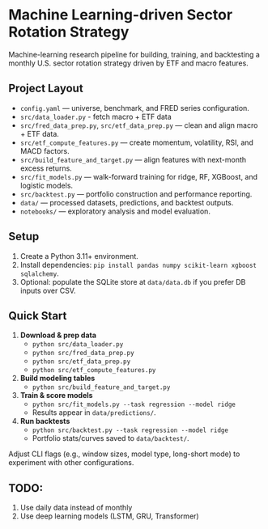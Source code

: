 # Machine Learning-driven Sector Rotation Strategy

Machine-learning research pipeline for building, training, and backtesting a monthly U.S. sector rotation strategy driven by ETF and macro features.

## Project Layout
- `config.yaml` — universe, benchmark, and FRED series configuration.
- `src/data_loader.py` - fetch macro + ETF data
- `src/fred_data_prep.py`, `src/etf_data_prep.py` — clean and align macro + ETF data.
- `src/etf_compute_features.py` — create momentum, volatility, RSI, and MACD factors.
- `src/build_feature_and_target.py` — align features with next-month excess returns.
- `src/fit_models.py` — walk-forward training for ridge, RF, XGBoost, and logistic models.
- `src/backtest.py` — portfolio construction and performance reporting.
- `data/` — processed datasets, predictions, and backtest outputs.
- `notebooks/` — exploratory analysis and model evaluation.

## Setup
1. Create a Python 3.11+ environment.
2. Install dependencies: `pip install pandas numpy scikit-learn xgboost sqlalchemy`.
3. Optional: populate the SQLite store at `data/data.db` if you prefer DB inputs over CSV.

## Quick Start
1. **Download & prep data**
   - `python src/data_loader.py`
   - `python src/fred_data_prep.py`
   - `python src/etf_data_prep.py`
   - `python src/etf_compute_features.py`
2. **Build modeling tables**
   - `python src/build_feature_and_target.py`
3. **Train & score models**
   - `python src/fit_models.py --task regression --model ridge`
   - Results appear in `data/predictions/`.
4. **Run backtests**
   - `python src/backtest.py --task regression --model ridge`
   - Portfolio stats/curves saved to `data/backtest/`.

Adjust CLI flags (e.g., window sizes, model type, long-short mode) to experiment with other configurations.


## TODO:
1. Use daily data instead of monthly
2. Use deep learning models (LSTM, GRU, Transformer)